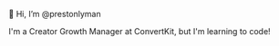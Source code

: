 👋 Hi, I’m @prestonlyman

I'm a Creator Growth Manager at ConvertKit, but I'm learning to code!

<!---
prestonlyman/prestonlyman is a ✨ special ✨ repository because its `README.md` (this file) appears on your GitHub profile.
You can click the Preview link to take a look at your changes.
--->
